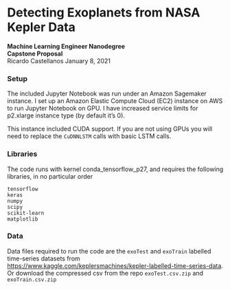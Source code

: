 # Detecting Exoplanets from NASA Kepler Data  

**Machine Learning Engineer Nanodegree**  
**Capstone Proposal**  
Ricardo Castellanos 
January 8, 2021  


### Setup
The included Jupyter Notebook was run under an Amazon Sagemaker instance. I set up an Amazon Elastic Compute Cloud (EC2) instance on AWS to run Jupyter Notebook on GPU. I have increased service limits for p2.xlarge instance type (by default it’s 0).

This instance included CUDA support. If you are not using GPUs you will need to replace the `CuDNNLSTM` calls with basic LSTM calls.

### Libraries
The code runs with kernel conda_tensorflow_p27, and requires the following libraries, in no particular order
```
tensorflow
keras
numpy
scipy
scikit-learn
matplotlib
```

### Data

Data files required to run the code are the `exoTest` and `exoTrain` labelled time-series datasets from https://www.kaggle.com/keplersmachines/kepler-labelled-time-series-data.
Or download the compressed csv from the repo `exoTest.csv.zip` and `exoTrain.csv.zip`
